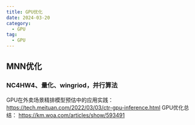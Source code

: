 ```yaml
---
title: GPU优化
date: 2024-03-20
category:
  - GPU
tag:
  - GPU
---
```


## MNN优化

### NC4HW4、量化、wingriod，并行算法
GPU在外卖场景精排模型预估中的应用实践：
https://tech.meituan.com/2022/03/03/ctr-gpu-inference.html
GPU优化总结：
https://km.woa.com/articles/show/593491